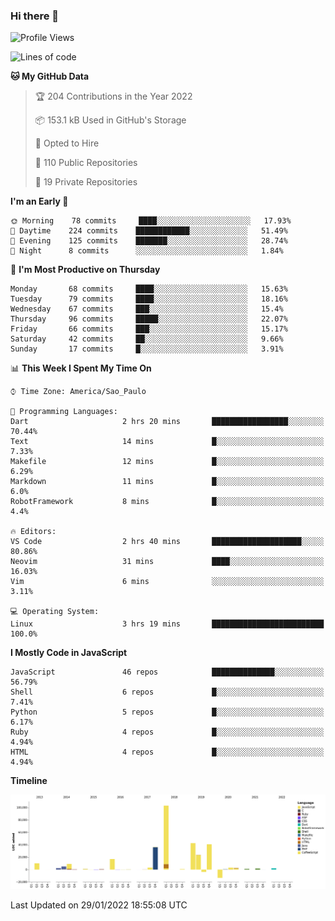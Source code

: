 ### Hi there 👋

<!--START_SECTION:waka-->
![Profile Views](http://img.shields.io/badge/Profile%20Views-0-blue)

![Lines of code](https://img.shields.io/badge/From%20Hello%20World%20I%27ve%20Written-294%20Thousand%20lines%20of%20code-blue)

**🐱 My GitHub Data** 

> 🏆 204 Contributions in the Year 2022
 > 
> 📦 153.1 kB Used in GitHub's Storage 
 > 
> 💼 Opted to Hire
 > 
> 📜 110 Public Repositories 
 > 
> 🔑 19 Private Repositories  
 > 
**I'm an Early 🐤** 

```text
🌞 Morning    78 commits     ████░░░░░░░░░░░░░░░░░░░░░   17.93% 
🌆 Daytime    224 commits    ████████████░░░░░░░░░░░░░   51.49% 
🌃 Evening    125 commits    ███████░░░░░░░░░░░░░░░░░░   28.74% 
🌙 Night      8 commits      ░░░░░░░░░░░░░░░░░░░░░░░░░   1.84%

```
📅 **I'm Most Productive on Thursday** 

```text
Monday       68 commits     ████░░░░░░░░░░░░░░░░░░░░░   15.63% 
Tuesday      79 commits     ████░░░░░░░░░░░░░░░░░░░░░   18.16% 
Wednesday    67 commits     ███░░░░░░░░░░░░░░░░░░░░░░   15.4% 
Thursday     96 commits     █████░░░░░░░░░░░░░░░░░░░░   22.07% 
Friday       66 commits     ███░░░░░░░░░░░░░░░░░░░░░░   15.17% 
Saturday     42 commits     ██░░░░░░░░░░░░░░░░░░░░░░░   9.66% 
Sunday       17 commits     █░░░░░░░░░░░░░░░░░░░░░░░░   3.91%

```


📊 **This Week I Spent My Time On** 

```text
⌚︎ Time Zone: America/Sao_Paulo

💬 Programming Languages: 
Dart                     2 hrs 20 mins       █████████████████░░░░░░░░   70.44% 
Text                     14 mins             █░░░░░░░░░░░░░░░░░░░░░░░░   7.33% 
Makefile                 12 mins             █░░░░░░░░░░░░░░░░░░░░░░░░   6.29% 
Markdown                 11 mins             █░░░░░░░░░░░░░░░░░░░░░░░░   6.0% 
RobotFramework           8 mins              █░░░░░░░░░░░░░░░░░░░░░░░░   4.4%

🔥 Editors: 
VS Code                  2 hrs 40 mins       ████████████████████░░░░░   80.86% 
Neovim                   31 mins             ████░░░░░░░░░░░░░░░░░░░░░   16.03% 
Vim                      6 mins              ░░░░░░░░░░░░░░░░░░░░░░░░░   3.11%

💻 Operating System: 
Linux                    3 hrs 19 mins       █████████████████████████   100.0%

```

**I Mostly Code in JavaScript** 

```text
JavaScript               46 repos            ██████████████░░░░░░░░░░░   56.79% 
Shell                    6 repos             █░░░░░░░░░░░░░░░░░░░░░░░░   7.41% 
Python                   5 repos             █░░░░░░░░░░░░░░░░░░░░░░░░   6.17% 
Ruby                     4 repos             █░░░░░░░░░░░░░░░░░░░░░░░░   4.94% 
HTML                     4 repos             █░░░░░░░░░░░░░░░░░░░░░░░░   4.94%

```


**Timeline**

![Chart not found](https://raw.githubusercontent.com/jampow/jampow/master/charts/bar_graph.png) 


 Last Updated on 29/01/2022 18:55:08 UTC
<!--END_SECTION:waka-->
